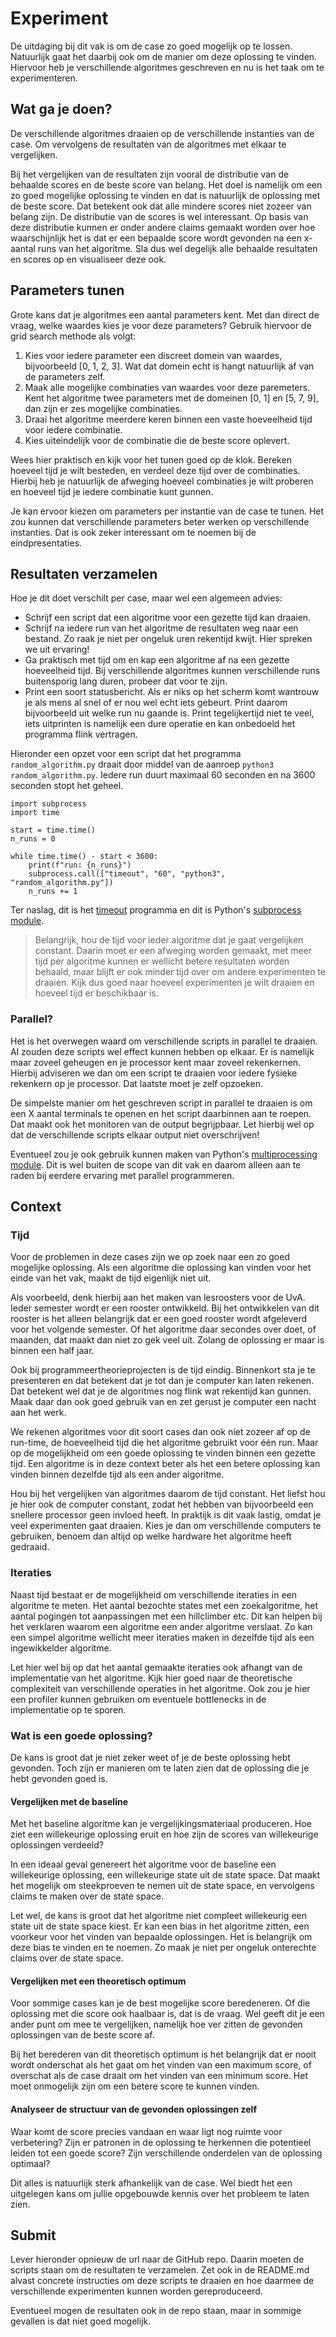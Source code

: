 # Experiment

De uitdaging bij dit vak is om de case zo goed mogelijk op te lossen. Natuurlijk gaat het daarbij ook om de manier om deze oplossing te vinden. Hiervoor heb je verschillende algoritmes geschreven en nu is het taak om te experimenteren.

## Wat ga je doen?

De verschillende algoritmes draaien op de verschillende instanties van de case. Om vervolgens de resultaten van de algoritmes met elkaar te vergelijken.

Bij het vergelijken van de resultaten zijn vooral de distributie van de behaalde scores en de beste score van belang. Het doel is namelijk om een zo goed mogelijke oplossing te vinden en dat is natuurlijk de oplossing met de beste score. Dat betekent ook dat alle mindere scores niet zozeer van belang zijn. De distributie van de scores is wel interessant. Op basis van deze distributie kunnen er onder andere claims gemaakt worden over hoe waarschijnlijk het is dat er een bepaalde score wordt gevonden na een x-aantal runs van het algoritme. Sla dus wel degelijk alle behaalde resultaten en scores op en visualiseer deze ook.

## Parameters tunen

Grote kans dat je algoritmes een aantal parameters kent. Met dan direct de vraag, welke waardes kies je voor deze parameters? Gebruik hiervoor de grid search methode als volgt:

1. Kies voor iedere parameter een discreet domein van waardes, bijvoorbeeld [0, 1, 2, 3]. Wat dat domein echt is hangt natuurlijk af van de parameters zelf.
2. Maak alle mogelijke combinaties van waardes voor deze paremeters. Kent het algoritme twee parameters met de domeinen [0, 1] en [5, 7, 9], dan zijn er zes mogelijke combinaties.
3. Draai het algoritme meerdere keren binnen een vaste hoeveelheid tijd voor iedere combinatie.
4. Kies uiteindelijk voor de combinatie die de beste score oplevert.

Wees hier praktisch en kijk voor het tunen goed op de klok. Bereken hoeveel tijd je wilt besteden, en verdeel deze tijd over de combinaties. Hierbij heb je natuurlijk de afweging hoeveel combinaties je wilt proberen en hoeveel tijd je iedere combinatie kunt gunnen.

Je kan ervoor kiezen om parameters per instantie van de case te tunen. Het zou kunnen dat verschillende parameters beter werken op verschillende instanties. Dat is ook zeker interessant om te noemen bij de eindpresentaties.

## Resultaten verzamelen

Hoe je dit doet verschilt per case, maar wel een algemeen advies:

- Schrijf een script dat een algoritme voor een gezette tijd kan draaien.
- Schrijf na iedere run van het algoritme de resultaten weg naar een bestand. Zo raak je niet per ongeluk uren rekentijd kwijt. Hier spreken we uit ervaring!
- Ga praktisch met tijd om en kap een algoritme af na een gezette hoeveelheid tijd. Bij verschillende algoritmes kunnen verschillende runs buitensporig lang duren, probeer dat voor te zijn.
- Print een soort statusbericht. Als er niks op het scherm komt wantrouw je als mens al snel of er nou wel echt iets gebeurt. Print daarom bijvoorbeeld uit welke run nu gaande is. Print tegelijkertijd niet te veel, iets uitprinten is namelijk een dure operatie en kan onbedoeld het programma flink vertragen.

Hieronder een opzet voor een script dat het programma `random_algorithm.py` draait door middel van de aanroep `python3 random_algorithm.py`. Iedere run duurt maximaal 60 seconden en na 3600 seconden stopt het geheel.

    import subprocess
    import time

    start = time.time()
    n_runs = 0

    while time.time() - start < 3600:
        print(f"run: {n_runs}")
        subprocess.call(["timeout", "60", "python3", "random_algorithm.py"])
        n_runs += 1

Ter naslag, dit is het [timeout](https://linuxize.com/post/timeout-command-in-linux/) programma en dit is Python's [subprocess module](https://docs.python.org/3/library/subprocess.html).

> Belangrijk, hou de tijd voor ieder algoritme dat je gaat vergelijken constant. Daarin moet er een afweging worden gemaakt, met meer tijd per algoritme kunnen er wellicht betere resultaten worden behaald, maar blijft er ook minder tijd over om andere experimenten te draaien. Kijk dus goed naar hoeveel experimenten je wilt draaien en hoeveel tijd er beschikbaar is.

### Parallel?

Het is het overwegen waard om verschillende scripts in parallel te draaien. Al zouden deze scripts wel effect kunnen hebben op elkaar. Er is namelijk maar zoveel geheugen en je processor kent maar zoveel rekenkernen. Hierbij adviseren we dan om een script te draaien voor iedere fysieke rekenkern op je processor. Dat laatste moet je zelf opzoeken.

De simpelste manier om het geschreven script in parallel te draaien is om een X aantal terminals te openen en het script daarbinnen aan te roepen. Dat maakt ook het monitoren van de output begrijpbaar. Let hierbij wel op dat de verschillende scripts elkaar output niet overschrijven!

Eventueel zou je ook gebruik kunnen maken van Python's [multiprocessing module](https://docs.python.org/3/library/multiprocessing.html#module-multiprocessing). Dit is wel buiten de scope van dit vak en daarom alleen aan te raden bij eerdere ervaring met parallel programmeren.

## Context

### Tijd

Voor de problemen in deze cases zijn we op zoek naar een zo goed mogelijke oplossing. Als een algoritme die oplossing kan vinden voor het einde van het vak, maakt de tijd eigenlijk niet uit.

Als voorbeeld, denk hierbij aan het maken van lesroosters voor de UvA. Ieder semester wordt er een rooster ontwikkeld. Bij het ontwikkelen van dit rooster is het alleen belangrijk dat er een goed rooster wordt afgeleverd voor het volgende semester. Of het algoritme daar secondes over doet, of maanden, dat maakt dan niet zo gek veel uit. Zolang de oplossing er maar is binnen een half jaar.

Ook bij programmeertheorieprojecten is de tijd eindig. Binnenkort sta je te presenteren en dat betekent dat je tot dan je computer kan laten rekenen. Dat betekent wel dat je de algoritmes nog flink wat rekentijd kan gunnen. Maak daar dan ook goed gebruik van en zet gerust je computer een nacht aan het werk.

We rekenen algoritmes voor dit soort cases dan ook niet zozeer af op de run-time, de hoeveelheid tijd die het algoritme gebruikt voor één run. Maar op de mogelijkheid om een goede oplossing te vinden binnen een gezette tijd. Een algoritme is in deze context beter als het een betere oplossing kan vinden binnen dezelfde tijd als een ander algoritme.

Hou bij het vergelijken van algoritmes daarom de tijd constant. Het liefst hou je hier ook de computer constant, zodat het hebben van bijvoorbeeld een snellere processor geen invloed heeft. In praktijk is dit vaak lastig, omdat je veel experimenten gaat draaien. Kies je dan om verschillende computers te gebruiken, benoem dan altijd op welke hardware het algoritme heeft gedraaid.

### Iteraties

Naast tijd bestaat er de mogelijkheid om verschillende iteraties in een algoritme te meten. Het aantal bezochte states met een zoekalgoritme, het aantal pogingen tot aanpassingen met een hillclimber etc. Dit kan helpen bij het verklaren waarom een algoritme een ander algoritme verslaat. Zo kan een simpel algoritme wellicht meer iteraties maken in dezelfde tijd als een ingewikkelder algoritme.

Let hier wel bij op dat het aantal gemaakte iteraties ook afhangt van de implementatie van het algoritme. Kijk hier goed naar de theoretische complexiteit van verschillende operaties in het algoritme. Ook zou je hier een profiler kunnen gebruiken om eventuele bottlenecks in de implementatie op te sporen.

### Wat is een goede oplossing?

De kans is groot dat je niet zeker weet of je de beste oplossing hebt gevonden. Toch zijn er manieren om te laten zien dat de oplossing die je hebt gevonden goed is.

#### Vergelijken met de baseline

Met het baseline algoritme kan je vergelijkingsmateriaal produceren. Hoe ziet een willekeurige oplossing eruit en hoe zijn de scores van willekeurige oplossingen verdeeld?

In een ideaal geval genereert het algoritme voor de baseline een willekeurige oplossing, een willekeurige state uit de state space. Dat maakt het mogelijk om steekproeven te nemen uit de state space, en vervolgens claims te maken over de state space.

Let wel, de kans is groot dat het algoritme niet compleet willekeurig een state uit de state space kiest. Er kan een bias in het algoritme zitten, een voorkeur voor het vinden van bepaalde oplossingen. Het is belangrijk om deze bias te vinden en te noemen. Zo maak je niet per ongeluk onterechte claims over de state space.

#### Vergelijken met een theoretisch optimum

Voor sommige cases kan je de best mogelijke score beredeneren. Of die oplossing met die score ook haalbaar is, dat is de vraag. Wel geeft dit je een ander punt om mee te vergelijken, namelijk hoe ver zitten de gevonden oplossingen van de beste score af.

Bij het berederen van dit theoretisch optimum is het belangrijk dat er nooit wordt onderschat als het gaat om het vinden van een maximum score, of overschat als de case draait om het vinden van een minimum score. Het moet onmogelijk zijn om een betere score te kunnen vinden.

#### Analyseer de structuur van de gevonden oplossingen zelf

Waar komt de score precies vandaan en waar ligt nog ruimte voor verbetering? Zijn er patronen in de oplossing te herkennen die potentieel leiden tot een goede score? Zijn verschillende onderdelen van de oplossing optimaal?

Dit alles is natuurlijk sterk afhankelijk van de case. Wel biedt het een uitgelegen kans om jullie opgebouwde kennis over het probleem te laten zien.

## Submit

Lever hieronder opnieuw de url naar de GitHub repo. Daarin moeten de scripts staan om de resultaten te verzamelen. Zet ook in de README.md alvast concrete instructies om deze scripts te draaien en hoe daarmee de verschillende experimenten kunnen worden gereproduceerd.

Eventueel mogen de resultaten ook in de repo staan, maar in sommige gevallen is dat niet goed mogelijk.
